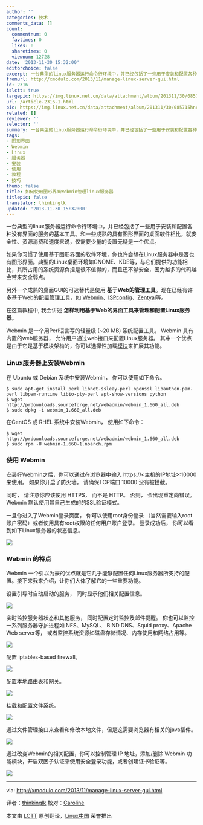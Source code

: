 ```yaml
---
author: ''
categories: 技术
comments_data: []
count:
  commentnum: 0
  favtimes: 0
  likes: 0
  sharetimes: 0
  viewnum: 12728
date: '2013-11-30 15:32:00'
editorchoice: false
excerpt: 一台典型的linux服务器运行命令行环境中，并已经包括了一些用于安装和配置各种没有界面的服务的基本工具。和一些成熟的具有图形界面的桌面软件相比，就安全性、资源消费和速度来说，仅需要少量的设置无疑是一个优点  ...
fromurl: http://xmodulo.com/2013/11/manage-linux-server-gui.html
id: 2316
islctt: true
largepic: https://img.linux.net.cn/data/attachment/album/201311/30/085715hnc11x7qzlo2eo01.jpg
url: /article-2316-1.html
pic: https://img.linux.net.cn/data/attachment/album/201311/30/085715hnc11x7qzlo2eo01.jpg.thumb.jpg
related: []
reviewer: ''
selector: ''
summary: 一台典型的linux服务器运行命令行环境中，并已经包括了一些用于安装和配置各种没有界面的服务的基本工具。和一些成熟的具有图形界面的桌面软件相比，就安全性、资源消费和速度来说，仅需要少量的设置无疑是一个优点  ...
tags:
- 图形界面
- Webmin
- Linux
- 服务器
- 安装
- 使用
- 教程
- 技巧
thumb: false
title: 如何使用图形界面Webmin管理linux服务器
titlepic: false
translator: thinkinglk
updated: '2013-11-30 15:32:00'
---
```


一台典型的linux服务器运行命令行环境中，并已经包括了一些用于安装和配置各种没有界面的服务的基本工具。和一些成熟的具有图形界面的桌面软件相比，就安全性、资源消费和速度来说，仅需要少量的设置无疑是一个优点。


如果你习惯了使用基于图形界面的软件环境，你也许会想在Linux服务器中是否也有图形界面。典型的Linux桌面环境如GNOME、KDE等，与它们提供的功能相比，其所占用的系统资源负担是很不值得的，而且还不够安全，因为越多的代码越会带来安全弱点。


另外一个成熟的桌面GUI的可选替代是使用 **基于Web的管理工具**。现在已经有许多基于Web的配置管理工具，如 [Webmin](http://www.webmin.com/)、[ISPconfig](http://www.ispconfig.org/)、[Zentyal](http://www.zentyal.org/)等。


在这篇教程中, 我会讲述 **怎样利用基于Web的界面工具来管理和配置Linux服务器**。


Webmin 是一个用Perl语言写的轻量级 (~20 MB) 系统配置工具。 Webmin 具有内置的web服务器， 允许用户通过web接口来配置Linux服务器。 其中一个优点是由于它是基于模块架构的，你可以选择性加载[模块](http://www.webmin.com/standard.html)来扩展其功能。


### Linux服务器上安装Webmin


在 Ubuntu 或 Debian 系统中安装Webmin， 你可以使用如下命令。



```
$ sudo apt-get install perl libnet-ssleay-perl openssl libauthen-pam-perl libpam-runtime libio-pty-perl apt-show-versions python
$ wget http://prdownloads.sourceforge.net/webadmin/webmin_1.660_all.deb
$ sudo dpkg -i webmin_1.660_all.deb 

```

在CentOS 或 RHEL 系统中安装Webmin， 使用如下命令：



```
$ wget http://prdownloads.sourceforge.net/webadmin/webmin_1.660_all.deb
$ sudo rpm -U webmin-1.660-1.noarch.rpm 

```

### 使用 Webmin


安装好Webmin之后，你可以通过在浏览器中输入 https://<主机的IP地址>:10000 来使用。 如果你开启了防火墙， 请确保TCP端口 10000 没有被拦截。


同时， 请注意你应该使用 HTTPS， 而不是 HTTP。 否则， 会出现重定向错误。 Webmin 默认使用其自己生成的的SSL验证模式。


一旦你进入了Webmin登录页面， 你可以使用root身份登录 （当然需要输入root账户密码）或者使用具有root权限的任何用户账户登录。 登录成功后， 你可以看到如下Linux服务器的状态信息。


[![](https://img.linux.net.cn/data/attachment/album/201311/30/085715hnc11x7qzlo2eo01.jpg)](http://www.flickr.com/photos/xmodulo/10937800943/)


### Webmin 的特点


Webmin 一个引以为豪的优点就是它几乎能够配置任何Linux服务器所支持的配置。接下来我来介绍，让你们大体了解它的一些重要功能。


设置引导时自动启动的服务， 同时显示他们相关配置信息。


[![](https://img.linux.net.cn/data/attachment/album/201311/30/085719iwz5z9fhl3gm5vjj.jpg)](http://www.flickr.com/photos/xmodulo/10937589506/)


实时监控服务器状态和其他服务， 同时配置定时监控及邮件提醒。 你也可以监控一系列服务器守护进程如 NFS、MySQL、 BIND DNS、Squid proxy、Apache Web server等， 或者监控系统资源如磁盘存储情况、内存使用和网络占用等。


[![](https://img.linux.net.cn/data/attachment/album/201311/30/085721sndsxns2f7g5hd25.jpg)](http://www.flickr.com/photos/xmodulo/10937589676/)


配置 iptables-based firewall。


[![](https://img.linux.net.cn/data/attachment/album/201311/30/085723ivn4nvd3en5cnzqs.jpg)](http://www.flickr.com/photos/xmodulo/10937801173/)


配置本地路由表和网关。


[![](https://img.linux.net.cn/data/attachment/album/201311/30/085725rn3jzpp4cmzumct8.jpg)](http://www.flickr.com/photos/xmodulo/10937531925/)


挂载和配置文件系统。


[![](https://img.linux.net.cn/data/attachment/album/201311/30/085727qer2zklaoko7fwyx.jpg)](http://www.flickr.com/photos/xmodulo/10937589556/)


通过文件管理接口来查看和修改本地文件，但是这需要浏览器有相关的java插件。


[![](https://img.linux.net.cn/data/attachment/album/201311/30/0857305do9zpdnoddlnbd9.jpg)](http://www.flickr.com/photos/xmodulo/10937531975/)


通过改变Webmin的相关配置，你可以控制管理 IP 地址，添加/删除 Webmin 功能模块，开启双因子认证来使用安全登录功能，或者创建证书验证等。


[![](https://img.linux.net.cn/data/attachment/album/201311/30/0857320o9e15zeuheip29v.jpg)](http://www.flickr.com/photos/xmodulo/10937532015/)




---


via: <http://xmodulo.com/2013/11/manage-linux-server-gui.html>


译者：[thinkinglk](https://github.com/thinkinglk) 校对：[Caroline](https://github.com/carolinewuyan)


本文由 [LCTT](https://github.com/LCTT/TranslateProject) 原创翻译，[Linux中国](http://linux.cn/) 荣誉推出